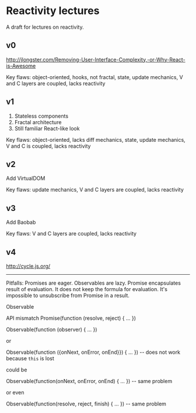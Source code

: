 # Reactivity lectures

A draft for lectures on reactivity.

## v0

http://jlongster.com/Removing-User-Interface-Complexity,-or-Why-React-is-Awesome

Key flaws: object-oriented, hooks, not fractal, state, update mechanics, V and C layers are coupled, lacks reactivity

## v1

1. Stateless components
2. Fractal architecture
3. Still familiar React-like look

Key flaws: object-oriented, lacks diff mechanics, state, update mechanics, V and C is coupled, lacks reactivity

## v2

Add VirtualDOM

Key flaws: update mechanics, V and C layers are coupled, lacks reactivity

## v3

Add Baobab

Key flaws: V and C layers are coupled, lacks reactivity

## v4

http://cycle.js.org/

---

Pitfalls:
  Promises are eager. Observables are lazy.
  Promise encapsulates result of evaluation.
  It does not keep the formula for evaluation.
  It's impossible to unsubscribe from Promise in a result.

  Observable

API mismatch
  Promise(function (resolve, reject) {
    ...
  })

  Observable(function (observer) {
    ...
  })

  or

  Observable(function ({onNext, onError, onEnd}}) {
    ...
  }) -- does not work because `this` is lost

  could be

  Observable(function(onNext, onError, onEnd) {
    ...
  }) -- same problem

  or even

  Observable(function(resolve, reject, finish) {
    ...
  }) -- same problem

